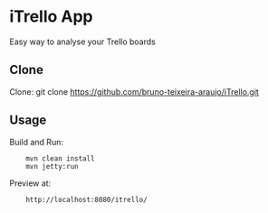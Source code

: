 # iTrello App
Easy way to analyse your Trello boards

## Clone

Clone:
		git clone https://github.com/bruno-teixeira-araujo/iTrello.git

## Usage

Build and Run:

		mvn clean install
		mvn jetty:run

Preview at:

		http://localhost:8080/itrello/